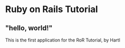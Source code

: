 # Ruby on Rails Tutorial

## "hello, world!"

This is the first application for the RoR Tutorial, by Hartl

